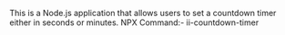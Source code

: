 This is a Node.js application that allows users to set a countdown timer either in seconds or minutes.
NPX Command:- ii-countdown-timer
